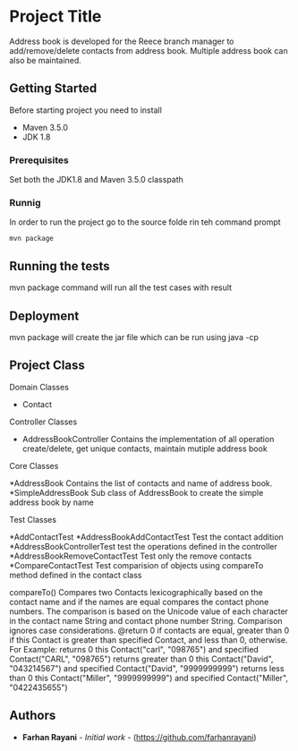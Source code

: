 # Project Title

Address book is developed for the Reece branch manager to add/remove/delete contacts from address book. Multiple address book can also be maintained.

## Getting Started

Before starting project you need to install 
* Maven 3.5.0
* JDK 1.8

### Prerequisites
Set both the JDK1.8 and Maven 3.5.0 classpath


### Runnig

In order to run the project go to the source folde rin teh command prompt


```
mvn package
```



## Running the tests

mvn package command will run all the test cases with result


## Deployment

mvn package will create the jar file which can be run using java -cp 

## Project Class

Domain Classes
* Contact

Controller Classes

* AddressBookController
  Contains the implementation of all operation create/delete, get unique contacts, maintain mutiple address book

Core Classes

*AddressBook
  Contains the list of contacts and name of address book.
*SimpleAddressBook
  Sub class of AddressBook to create the simple address book by name
  
Test Classes

*AddContactTest
*AddressBookAddContactTest
  Test the contact addition
*AddressBookControllerTest
  test the operations defined in the controller
*AddressBookRemoveContactTest
  Test only the remove contacts
*CompareContactTest
  Test comparision of objects using compareTo method defined in the contact class
  
compareTo()
  Compares two Contacts lexicographically based on the contact name and if the names are equal compares the contact phone numbers.
	 The comparison is based on the Unicode value of each character in the contact name String and contact phone number String.
	 Comparison ignores case considerations.
	  @return 0 if contacts are equal, greater than 0 if this Contact is greater than specified Contact, and less
	  than 0, otherwise.
	  For Example:
	  returns 0 this Contact("carl", "098765") and specified Contact("CARL", "098765")
	  returns greater than 0 this Contact("David", "043214567") and specified Contact("David", "9999999999")
	  returns less than 0 this Contact("Miller", "9999999999") and specified Contact("Miller", "0422435655")
	 

## Authors

* **Farhan Rayani** - *Initial work* - (https://github.com/farhanrayani)

